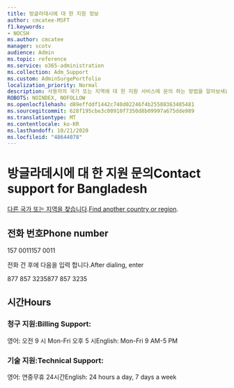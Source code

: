 ```yaml
---
title: 방글라데시에 대 한 지원 정보
author: cmcatee-MSFT
f1.keywords:
- NOCSH
ms.author: cmcatee
manager: scotv
audience: Admin
ms.topic: reference
ms.service: o365-administration
ms.collection: Adm_Support
ms.custom: AdminSurgePortfolio
localization_priority: Normal
description: 사용자의 국가 또는 지역에 대 한 지원 서비스에 문의 하는 방법을 알아보세요.
ROBOTS: NOINDEX, NOFOLLOW
ms.openlocfilehash: d89effddf1442c740d02246f4b25588363485481
ms.sourcegitcommit: 628f195cbe3c00910f7350d8b09997a675dde989
ms.translationtype: MT
ms.contentlocale: ko-KR
ms.lasthandoff: 10/21/2020
ms.locfileid: "48644078"
---
```

# <a name="contact-support-for-bangladesh"></a><span data-ttu-id="6371c-103">방글라데시에 대 한 지원 문의</span><span class="sxs-lookup"><span data-stu-id="6371c-103">Contact support for Bangladesh</span></span>

<span data-ttu-id="6371c-104">[다른 국가 또는 지역을 찾습니다](../contact-support-for-business-products.md).</span><span class="sxs-lookup"><span data-stu-id="6371c-104">[Find another country or region](../contact-support-for-business-products.md).</span></span>

## <a name="phone-number"></a><span data-ttu-id="6371c-105">전화 번호</span><span class="sxs-lookup"><span data-stu-id="6371c-105">Phone number</span></span>
<span data-ttu-id="6371c-106">157 0011</span><span class="sxs-lookup"><span data-stu-id="6371c-106">157 0011</span></span>

<span data-ttu-id="6371c-107">전화 건 후에 다음을 입력 합니다.</span><span class="sxs-lookup"><span data-stu-id="6371c-107">After dialing, enter</span></span>

<span data-ttu-id="6371c-108">877 857 3235</span><span class="sxs-lookup"><span data-stu-id="6371c-108">877 857 3235</span></span>

## <a name="hours"></a><span data-ttu-id="6371c-109">시간</span><span class="sxs-lookup"><span data-stu-id="6371c-109">Hours</span></span>
### <a name="billing-support"></a><span data-ttu-id="6371c-110">청구 지원:</span><span class="sxs-lookup"><span data-stu-id="6371c-110">Billing Support:</span></span>

<span data-ttu-id="6371c-111">영어: 오전 9 시 Mon-Fri 오후 5 시</span><span class="sxs-lookup"><span data-stu-id="6371c-111">English: Mon-Fri 9 AM-5 PM</span></span>

### <a name="technical-support"></a><span data-ttu-id="6371c-112">기술 지원:</span><span class="sxs-lookup"><span data-stu-id="6371c-112">Technical Support:</span></span>

<span data-ttu-id="6371c-113">영어: 연중무휴 24시간</span><span class="sxs-lookup"><span data-stu-id="6371c-113">English: 24 hours a day, 7 days a week</span></span>
